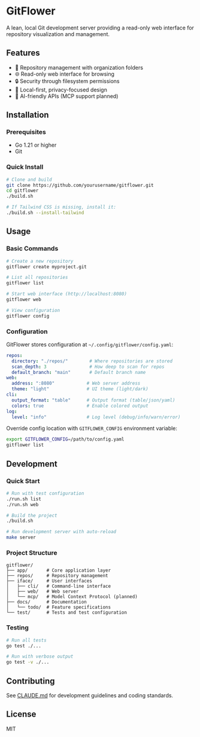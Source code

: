 # GitFlower

A lean, local Git development server providing a read-only web interface for repository visualization and management.

## Features

- 📁 Repository management with organization folders
- 🌐 Read-only web interface for browsing
- 🔒 Security through filesystem permissions
- 🚀 Local-first, privacy-focused design
- 🤖 AI-friendly APIs (MCP support planned)

## Installation

### Prerequisites

- Go 1.21 or higher
- Git

### Quick Install

```bash
# Clone and build
git clone https://github.com/yourusername/gitflower.git
cd gitflower
./build.sh

# If Tailwind CSS is missing, install it:
./build.sh --install-tailwind
```

## Usage

### Basic Commands

```bash
# Create a new repository
gitflower create myproject.git

# List all repositories
gitflower list

# Start web interface (http://localhost:8080)
gitflower web

# View configuration
gitflower config
```

### Configuration

GitFlower stores configuration at `~/.config/gitflower/config.yaml`:

```yaml
repos:
  directory: "./repos/"        # Where repositories are stored
  scan_depth: 3                # How deep to scan for repos
  default_branch: "main"       # Default branch name
web:
  address: ":8080"            # Web server address
  theme: "light"              # UI theme (light/dark)
cli:
  output_format: "table"      # Output format (table/json/yaml)
  colors: true                # Enable colored output
log:
  level: "info"               # Log level (debug/info/warn/error)
```

Override config location with `GITFLOWER_CONFIG` environment variable:
```bash
export GITFLOWER_CONFIG=/path/to/config.yaml
gitflower list
```

## Development

### Quick Start

```bash
# Run with test configuration
./run.sh list
./run.sh web

# Build the project
./build.sh

# Run development server with auto-reload
make server
```

### Project Structure

```
gitflower/
├── app/       # Core application layer
├── repos/     # Repository management
├── iface/     # User interfaces
│   ├── cli/   # Command-line interface
│   ├── web/   # Web server
│   └── mcp/   # Model Context Protocol (planned)
├── docs/      # Documentation
│   └── todo/  # Feature specifications
└── test/      # Tests and test configuration
```

### Testing

```bash
# Run all tests
go test ./...

# Run with verbose output
go test -v ./...
```

## Contributing

See [CLAUDE.md](CLAUDE.md) for development guidelines and coding standards.

## License

MIT